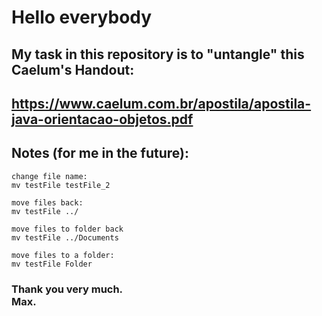 # Hello everybody
## My task in this repository is to "untangle" this Caelum's Handout:
## https://www.caelum.com.br/apostila/apostila-java-orientacao-objetos.pdf

## Notes (for me in the future):

```
change file name:
mv testFile testFile_2

move files back:
mv testFile ../

move files to folder back
mv testFile ../Documents

move files to a folder:
mv testFile Folder
```

### Thank you very much.<br>Max.
